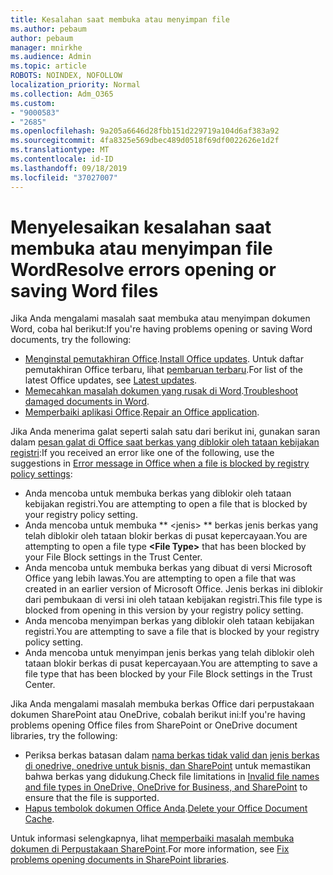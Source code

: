 ```yaml
---
title: Kesalahan saat membuka atau menyimpan file
ms.author: pebaum
author: pebaum
manager: mnirkhe
ms.audience: Admin
ms.topic: article
ROBOTS: NOINDEX, NOFOLLOW
localization_priority: Normal
ms.collection: Adm_O365
ms.custom:
- "9000583"
- "2685"
ms.openlocfilehash: 9a205a6646d28fbb151d229719a104d6af383a92
ms.sourcegitcommit: 4fa8325e569dbec489d0518f69df0022626e1d2f
ms.translationtype: MT
ms.contentlocale: id-ID
ms.lasthandoff: 09/18/2019
ms.locfileid: "37027007"
---
```

# <a name="resolve-errors-opening-or-saving-word-files"></a><span data-ttu-id="d9787-102">Menyelesaikan kesalahan saat membuka atau menyimpan file Word</span><span class="sxs-lookup"><span data-stu-id="d9787-102">Resolve errors opening or saving Word files</span></span>

<span data-ttu-id="d9787-103">Jika Anda mengalami masalah saat membuka atau menyimpan dokumen Word, coba hal berikut:</span><span class="sxs-lookup"><span data-stu-id="d9787-103">If you're having problems opening or saving Word documents, try the following:</span></span>

- <span data-ttu-id="d9787-104">[Menginstal pemutakhiran Office](https://support.office.com/article/2ab296f3-7f03-43a2-8e50-46de917611c5).</span><span class="sxs-lookup"><span data-stu-id="d9787-104">[Install Office updates](https://support.office.com/article/2ab296f3-7f03-43a2-8e50-46de917611c5).</span></span> <span data-ttu-id="d9787-105">Untuk daftar pemutakhiran Office terbaru, lihat [pembaruan terbaru](https://docs.microsoft.com/officeupdates/office-updates-msi).</span><span class="sxs-lookup"><span data-stu-id="d9787-105">For list of the latest Office updates, see [Latest updates](https://docs.microsoft.com/officeupdates/office-updates-msi).</span></span>
- <span data-ttu-id="d9787-106">[Memecahkan masalah dokumen yang rusak di Word](https://docs.microsoft.com/office/troubleshoot/word/damaged-documents-in-word).</span><span class="sxs-lookup"><span data-stu-id="d9787-106">[Troubleshoot damaged documents in Word](https://docs.microsoft.com/office/troubleshoot/word/damaged-documents-in-word).</span></span>
- <span data-ttu-id="d9787-107">[Memperbaiki aplikasi Office](https://support.office.com/Article/Repair-an-Office-application-7821d4b6-7c1d-4205-aa0e-a6b40c5bb88b).</span><span class="sxs-lookup"><span data-stu-id="d9787-107">[Repair an Office application](https://support.office.com/Article/Repair-an-Office-application-7821d4b6-7c1d-4205-aa0e-a6b40c5bb88b).</span></span>

<span data-ttu-id="d9787-108">Jika Anda menerima galat seperti salah satu dari berikut ini, gunakan saran dalam [pesan galat di Office saat berkas yang diblokir oleh tataan kebijakan registri](https://docs.microsoft.com/office/troubleshoot/settings/file-blocked-in-office):</span><span class="sxs-lookup"><span data-stu-id="d9787-108">If you received an error like one of the following, use the suggestions in [Error message in Office when a file is blocked by registry policy settings](https://docs.microsoft.com/office/troubleshoot/settings/file-blocked-in-office):</span></span>

- <span data-ttu-id="d9787-109">Anda mencoba untuk membuka berkas yang diblokir oleh tataan kebijakan registri.</span><span class="sxs-lookup"><span data-stu-id="d9787-109">You are attempting to open a file that is blocked by your registry policy setting.</span></span>
- <span data-ttu-id="d9787-110">Anda mencoba untuk membuka \*\* \<jenis\> \*\* berkas jenis berkas yang telah diblokir oleh tataan blokir berkas di pusat kepercayaan.</span><span class="sxs-lookup"><span data-stu-id="d9787-110">You are attempting to open a file type **\<File Type\>** that has been blocked by your File Block settings in the Trust Center.</span></span>
- <span data-ttu-id="d9787-111">Anda mencoba untuk membuka berkas yang dibuat di versi Microsoft Office yang lebih lawas.</span><span class="sxs-lookup"><span data-stu-id="d9787-111">You are attempting to open a file that was created in an earlier version of Microsoft Office.</span></span> <span data-ttu-id="d9787-112">Jenis berkas ini diblokir dari pembukaan di versi ini oleh tataan kebijakan registri.</span><span class="sxs-lookup"><span data-stu-id="d9787-112">This file type is blocked from opening in this version by your registry policy setting.</span></span>
- <span data-ttu-id="d9787-113">Anda mencoba menyimpan berkas yang diblokir oleh tataan kebijakan registri.</span><span class="sxs-lookup"><span data-stu-id="d9787-113">You are attempting to save a file that is blocked by your registry policy setting.</span></span>
- <span data-ttu-id="d9787-114">Anda mencoba untuk menyimpan jenis berkas yang telah diblokir oleh tataan blokir berkas di pusat kepercayaan.</span><span class="sxs-lookup"><span data-stu-id="d9787-114">You are attempting to save a file type that has been blocked by your File Block settings in the Trust Center.</span></span>

<span data-ttu-id="d9787-115">Jika Anda mengalami masalah membuka berkas Office dari perpustakaan dokumen SharePoint atau OneDrive, cobalah berikut ini:</span><span class="sxs-lookup"><span data-stu-id="d9787-115">If you're having problems opening Office files from SharePoint or OneDrive document libraries, try the following:</span></span>

- <span data-ttu-id="d9787-116">Periksa berkas batasan dalam [nama berkas tidak valid dan jenis berkas di onedrive, onedrive untuk bisnis, dan SharePoint](https://support.office.com/article/64883a5d-228e-48f5-b3d2-eb39e07630fa) untuk memastikan bahwa berkas yang didukung.</span><span class="sxs-lookup"><span data-stu-id="d9787-116">Check file limitations in [Invalid file names and file types in OneDrive, OneDrive for Business, and SharePoint](https://support.office.com/article/64883a5d-228e-48f5-b3d2-eb39e07630fa) to ensure that the file is supported.</span></span> 
- <span data-ttu-id="d9787-117">[Hapus tembolok dokumen Office Anda](https://support.office.com/article/b1d3765e-d71b-4bb8-99ca-acd22c42995d
).</span><span class="sxs-lookup"><span data-stu-id="d9787-117">[Delete your Office Document Cache](https://support.office.com/article/b1d3765e-d71b-4bb8-99ca-acd22c42995d
).</span></span> 

<span data-ttu-id="d9787-118">Untuk informasi selengkapnya, lihat [memperbaiki masalah membuka dokumen di Perpustakaan SharePoint](https://support.office.com/article/31329fa1-4ad0-47fc-95d8-bb0c5b12a536).</span><span class="sxs-lookup"><span data-stu-id="d9787-118">For more information, see [Fix problems opening documents in SharePoint libraries](https://support.office.com/article/31329fa1-4ad0-47fc-95d8-bb0c5b12a536).</span></span>